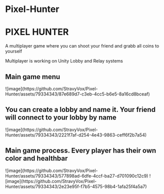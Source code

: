 # Pixel-Hunter
<h1>PIXEL HUNTER</h1>
<p>A multiplayer game where you can shoot your friend and grabb all coins to yourself</p>
<p>Multiplayer is working on Unity Lobby and Relay systems</p>

<h2>Main game menu</h1>
![image](https://github.com/StravyVox/Pixel-Hunter/assets/79334343/87e689d7-c3eb-4cc5-b6e5-8a16cd8bceaf)


<h2>You can create a lobby and name it. Your friend will connect to your lobby by name</h2>
![image](https://github.com/StravyVox/Pixel-Hunter/assets/79334343/2221f7af-d254-4e43-9863-ceff6f2b7a54)

<h2>Main game process. Every player has their own color and healthbar</h2>
![image](https://github.com/StravyVox/Pixel-Hunter/assets/79334343/577898ad-6dfe-4ccf-ba27-d701090c12c9)
![image](https://github.com/StravyVox/Pixel-Hunter/assets/79334343/2e23e95f-f7b5-4575-98b4-1afa25f4a5a7)
